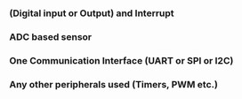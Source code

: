 ### (Digital input or Output) and Interrupt
### ADC based sensor
### One Communication Interface (UART or SPI or I2C)
### Any other peripherals used (Timers, PWM etc.)
